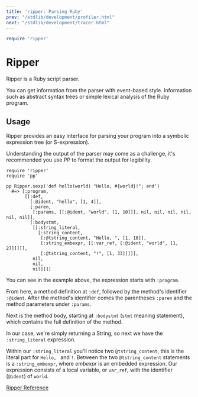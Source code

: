```yaml
---
title: 'ripper: Parsing Ruby'
prev: "/stdlib/development/profiler.html"
next: "/stdlib/development/tracer.html"
---
```



```ruby
require 'ripper'
```

# Ripper

Ripper is a Ruby script parser.

You can get information from the parser with event-based style.
Information such as abstract syntax trees or simple lexical analysis of
the Ruby program.

## Usage

Ripper provides an easy interface for parsing your program into a
symbolic expression tree (or S-expression).

Understanding the output of the parser may come as a challenge, it's
recommended you use PP to format the output for legibility.


```
require 'ripper'
require 'pp'

pp Ripper.sexp('def hello(world) "Hello, #{world}!"; end')
  #=> [:program,
       [[:def,
         [:@ident, "hello", [1, 4]],
         [:paren,
          [:params, [[:@ident, "world", [1, 10]]], nil, nil, nil, nil, nil, nil]],
         [:bodystmt,
          [[:string_literal,
            [:string_content,
             [:@tstring_content, "Hello, ", [1, 18]],
             [:string_embexpr, [[:var_ref, [:@ident, "world", [1, 27]]]]],
             [:@tstring_content, "!", [1, 33]]]]],
          nil,
          nil,
          nil]]]]
```

You can see in the example above, the expression starts with `:program`.

From here, a method definition at `:def`, followed by the method's
identifier `:@ident`. After the method's identifier comes the
parentheses `:paren` and the method parameters under `:params`.

Next is the method body, starting at `:bodystmt` (`stmt` meaning
statement), which contains the full definition of the method.

In our case, we're simply returning a String, so next we have the
`:string_literal` expression.

Within our `:string_literal` you'll notice two `@tstring_content`, this
is the literal part for `Hello, ` and `!`. Between the two
`@tstring_content` statements is a `:string_embexpr`, where *embexpr* is
an embedded expression. Our expression consists of a local variable, or
`var_ref`, with the identifier (`@ident`) of `world`.

<a
href='https://ruby-doc.org/stdlib-2.5.0/libdoc/ripper/rdoc/Ripper.html'
class='ruby-doc remote' target='_blank'>Ripper Reference</a>

